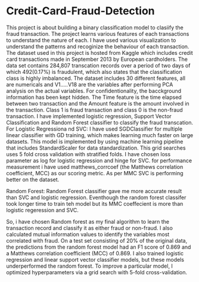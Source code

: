 # Credit-Card-Fraud-Detection
This project is about building a binary classification model to clasiify the fraud transaction. The project learns various features of each transactions to understand the nature of each. 
I have used various visualization to understand the patterns and recoginize the behaviour of each transaction.
The dataset used in this project is hosted from Kaggle which includes credit card transactions made in September 2013 by European cardholders. The data set contains 284,807 transcation records over a period of two days of which 492(0.17%) is fraudulent, which also states that the classification class is highly imbalanced. The dataset includes 30 different features, all are numericals and V1.....V18 are the variables after performing PCA analysis on the actual variables. For confidentionality, the bacckground information has been kept hidden. The Time feature is the time elapsed between two transaction and the Amount feature is the amount involved in the transaction. Class 1 is fraud transaction and class 0 is the non-fraud transaction.
I have implemented logistic regression, Support Vector Classification and Random Forest classifier to classify the fraud transcation. 
For Logistic Regressiona nd SVC: I have used SGDClassifier for multiple linear classifier with GD training, which makes learning much faster on large datasets. This model is implemented by using machine learning pipeline that includes StandardScaler for data standardization. This grid searches uses 5 fold cross validation with stratified folds. I have chosen loss parameter as log for logistic regression and hinge for SVC. for performance measurement i have used matthews_corrcoef (the Matthews correlation coefficient, MCC) as our scoring metric. As per MMC SVC is performing better on the dataset.

Random Forest: Random Forest classifier gave me more accurate result than SVC and logistic regression. Eventhough the random forest classifer took longer time to train teh model but its MMC coeffecient is more than logistic regeression and SVC. 

So, i have chosen Random forest as my final algorithm to learn the transaction record and classify it as either fraud or non-fraud. I also calculated mutual information values to identify the variables most correlated with fraud. On a test set consisting of 20% of the original data, the predictions from the random forest model had an F1 score of 0.869 and a Matthews correlation coefficient (MCC) of 0.869. I also trained logistic regression and linear support vector classifier models, but these models underperformed the random forest. To improve a particular model, I optimized hyperparameters via a grid search with 5-fold cross-validation.
